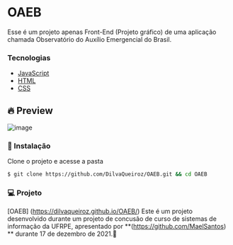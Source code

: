 # OAEB
Esse é um projeto apenas Front-End (Projeto gráfico)  de uma aplicação chamada Observatório do Auxílio Emergencial do Brasil.

### Tecnologias 
  - [JavaScript](https://devdocs.io/javascript/)
  - [HTML](https://reactjs.org/)
  - [CSS](https://nextjs.org/)

## 🔥 Preview
![image](https://user-images.githubusercontent.com/48795370/159979711-7d00fe32-5b3f-44a8-8d83-5587e9af550b.png)

### 🚀 Instalação

Clone o projeto e acesse a pasta
```sh
$ git clone https://github.com/DilvaQueiroz/OAEB.git && cd OAEB
```

### 💻 Projeto
[OAEB] (https://dilvaqueiroz.github.io/OAEB/)
Este é um projeto desenvolvido durante um projeto de concusão de curso de sistemas de informação da UFRPE, apresentado por **(https://github.com/MaelSantos) ** durante 17 de dezembro de 2021.💜
